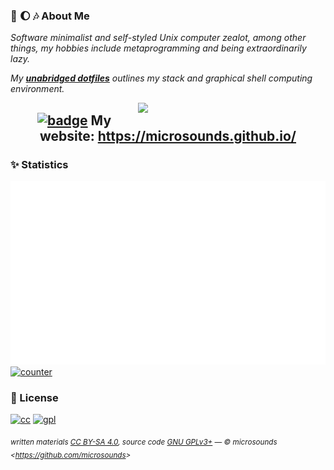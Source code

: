 ### :milky_way: :moon: :notes: About Me
_Software minimalist and self-styled Unix computer zealot, among other things, my hobbies include metaprogramming and being extraordinarily lazy._

_My **[unabridged dotfiles](https://github.com/microsounds/atelier)** outlines my stack and graphical shell computing environment._

<!-- this is about as much ricing as github allows -->
<a href="https://gelbooru.com/index.php?page=post&s=view&id=5006660">
	<img align="right" width="300" src="https://microsounds.github.io/static/unused/miku3_crop.png" />
</a>

## <div align="center">[![badge]](https://microsounds.github.io/) My website: <https://microsounds.github.io/> </div>

[badge]: https://microsounds.github.io/static/button/badge.png

### :sparkles: Statistics
[![stats]](https://github.com/jstrieb/github-stats)
[![counter]](https://count.getloli.com)

[stats]: https://raw.githubusercontent.com/microsounds/zzzzzzz-stats/master/generated/languages.svg
[counter]: https://count.getloli.com/get/@:microsounds?theme=rule34
	"since August 2022"

### :gift_heart: License
[![cc](https://microsounds.github.io/static/button/cc.png)][cc_url]
[![gpl](https://microsounds.github.io/static/button/gpl.png)][gpl_url]

<sub><i>written materials [CC BY-SA 4.0][cc_url], source code [GNU GPLv3+][gpl_url] — © microsounds &lt;<https://github.com/microsounds>&gt;</i><sub>

[cc_url]: https://creativecommons.org/licenses/by-sa/4.0
[gpl_url]: https://www.gnu.org/licenses/gpl-3.0

